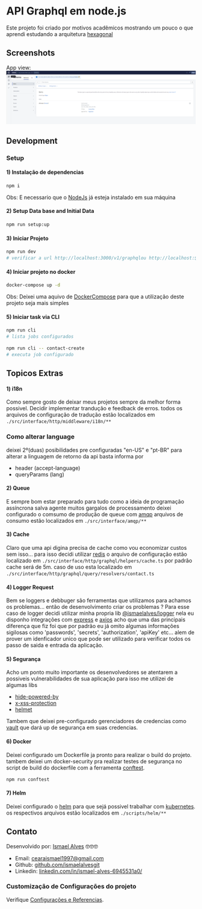 # API Graphql em node.js
Este projeto foi criado por motivos acadêmicos mostrando um pouco o que aprendi estudando a arquitetura [hexagonal](https://medium.com/tableless/desvendando-a-arquitetura-hexagonal-52c56f8824c)

## Screenshots
App view:
![App UI](/app.png)

## Development

### Setup

#### 1) Instalação de dependencias
``` sh
npm i 
```
Obs: E necessario que o [NodeJs](https://nodejs.org/en/) já esteja instalado em sua máquina

#### 2) Setup Data base and Initial Data
``` sh
npm run setup:up
```

#### 3) Iniciar Projeto
``` sh
npm run dev
# verificar a url http://localhost:3000/v1/graphqlou http://localhost:${customPort}/v1/graphql
```

#### 4) Iniciar projeto no docker
``` sh
docker-compose up -d 
```
Obs: Deixei uma aquivo de [DockerCompose](https://docs.docker.com/compose/) para que a utilização deste projeto seja mais simples

#### 5) Iniciar task via CLI
``` sh
npm run cli
# lista jobs configurados
```

``` sh
npm run cli -- contact-create
# executa job configurado
```

## Topicos Extras

#### 1) i18n
Como sempre gosto de deixar meus projetos sempre da melhor forma possivel. 
Decidir implementar trandução e feedback de erros. todos os arquivos de configuração de tradução estão 
localizados em `./src/interface/http/middleware/i18n/**`

### Como alterar language
deixei 2º(duas) posibilidades pre configuradas "en-US" e "pt-BR" para alterar a linguagem de retorno da api basta informa por
- header (accept-language)
- queryParams (lang)

#### 2) Queue
E sempre bom estar preparado para tudo como a ideia de programação assíncrona salva agente muitos gargalos de processamento
deixei configurado o comsumo de produção de queue com [amqp](https://www.amqp.org/) arquivos de consumo estão localizados em
`./src/interface/amqp/**`

#### 3) Cache
Claro que uma api digina precisa de cache como vou economizar custos sem isso... para isso decidi utilizar [redis](https://redis.io/)
o arquivo de configuração estão localizado em `./src/interface/http/graphql/helpers/cache.ts` por padrão cache será de 5m. 
caso de uso esta localizado em `./src/interface/http/graphql/query/resolvers/contact.ts`

#### 4) Logger Request
Bem se loggers e debbuger são ferramentas que utilizamos para achamos os problemas... então de desenvolvimento criar os problemas ?
Para esse caso de logger decidi utilizar minha propria lib [@ismaelalves/logger](https://www.npmjs.com/package/@ismaelalves/logger) 
nela eu disponho integrações com [express](https://expressjs.com/pt-br/) e [axios](https://axios-http.com/docs/intro) acho que uma das
principais diferença que fiz foi que por padrão eu já omito algumas informações sigilosas como 'passwords', 'secrets', 'authorization', 'apiKey' etc...
alem de prover um idenficador unico que pode ser utilizado para verificar todos os passo de saida e entrada da aplicação.

#### 5) Segurança
Acho um ponto muito importante os desenvolvedores se atentarem a possiveis vulnerabilidades de sua aplicação para isso me utilizei de algumas libs
- [hide-powered-by](https://www.npmjs.com/package/hide-powered-by)
- [x-xss-protection](https://www.npmjs.com/package/x-xss-protection)
- [helmet](https://helmetjs.github.io/)

Tambem que deixei pre-configurado gerenciadores de credencias como [vault](https://www.vaultproject.io/) que dará up de
segurança em suas credencias.


#### 6) Docker
Deixei configurado um Dockerfile ja pronto para realizar o build do projeto. tambem deixei um docker-security pra realizar testes de segurança 
no script de build do dockerfile com a ferramenta [conftest](https://github.com/open-policy-agent/conftest).

```sh
npm run conftest
```

#### 7) Helm
Deixei configurado o [helm](https://helm.sh/) para que sejá possivel trabalhar com [kubernetes](https://kubernetes.io/pt-br/).
os respectivos arquivos estão localizados em `./scripts/helm/**`

## Contato
Desenvolvido por: [Ismael Alves](https://github.com/ismaelalvesgit) 🤓🤓🤓

* Email: [cearaismael1997@gmail.com](mailto:cearaismael1997@gmail.com) 
* Github: [github.com/ismaelalvesgit](https://github.com/ismaelalvesgit)
* Linkedin: [linkedin.com/in/ismael-alves-6945531a0/](https://www.linkedin.com/in/ismael-alves-6945531a0/)

### Customização de Configurações do projeto
Verifique [Configurações e Referencias](https://expressjs.com/pt-br/).

